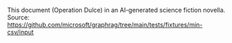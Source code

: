 This document (Operation Dulce) in an AI-generated science fiction novella.
Source: https://github.com/microsoft/graphrag/tree/main/tests/fixtures/min-csv/input